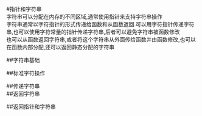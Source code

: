 #指针和字符串  
字符串可以分配在内存的不同区域,通常使用指针来支持字符串操作  
字符串通常以字符指针的形式传递给函数和从函数返回.可以用字符指针传递字符串,也可以使用字符常量的指针传递字符串,后者可以避免字符串被函数修改   
也可以从函数返回字符串,或者将这个字符串从外面传给函数并由函数修改,也可以在函数内部分配,还可以返回静态分配的字符串  

##字符串基础  

##标准字符操作  

##传递字符串  
##返回字符串  


##返回指针和字符串  